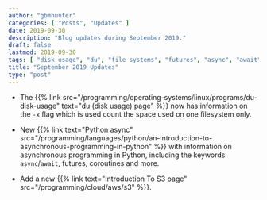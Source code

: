 ```yaml
---
author: "gbmhunter"
categories: [ "Posts", "Updates" ]
date: 2019-09-30
description: "Blog updates during September 2019."
draft: false
lastmod: 2019-09-30
tags: [ "disk usage", "du", "file systems", "futures", "async", "await", "coroutines", "Python" ]
title: "September 2019 Updates"
type: "post"
---
```


* The {{% link src="/programming/operating-systems/linux/programs/du-disk-usage" text="du (disk usage) page" %}} now has information on the `-x` flag which is used count the space used on one filesystem only.

* New {{% link text="Python async" src="/programming/languages/python/an-introduction-to-asynchronous-programming-in-python" %}} with information on asynchronous programming in Python, including the keywords `async`/`await`, futures, coroutines and more.

* Add a new {{% link text="Introduction To S3 page" src="/programming/cloud/aws/s3" %}}. 